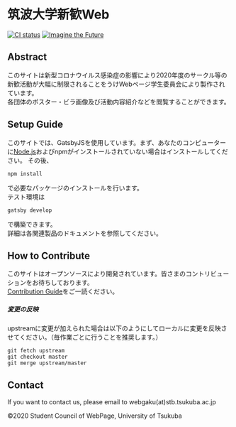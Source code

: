 # 筑波大学新歓Web
[![CI status](https://github.com/tsukuba-shinkan/shinkan-web/workflows/CI/badge.svg)]()
[![Imagine the Future](https://img.shields.io/badge/imagine--the-future-0bf)](https://github.com/topics/imagine-the-future)

## Abstract
このサイトは新型コロナウイルス感染症の影響により2020年度のサークル等の新歓活動が大幅に制限されることをうけWebページ学生委員会により製作されています。  
各団体のポスター・ビラ画像及び活動内容紹介などを閲覧することができます。

## Setup Guide
このサイトでは、GatsbyJSを使用しています。まず、あなたのコンピューターに[Node.js](https://nodejs.org/ja/)およびnpmがインストールされていない場合はインストールしてください。
その後、

```
npm install
```
で必要なパッケージのインストールを行います。  
テスト環境は
```
gatsby develop
```
で構築できます。  
詳細は各関連製品のドキュメントを参照してください。 


## How to Contribute
このサイトはオープンソースにより開発されています。皆さまのコントリビューションをお待ちしております。  
[Contribution Guide](/CONTRIBUTING.md)をご一読ください。

##### 変更の反映
upstreamに変更が加えられた場合は以下のようにしてローカルに変更を反映させてください。（毎作業ごとに行うことを推奨します。）
```console
git fetch upstream
git checkout master
git merge upstream/master
```

## Contact
If you want to contact us, please email to webgaku(at)stb.tsukuba.ac.jp 

&copy;2020 Student Council of WebPage, University of Tsukuba
